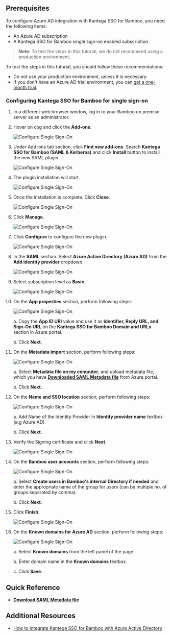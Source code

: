 ## Prerequisites

To configure Azure AD integration with Kantega SSO for Bamboo, you need the following items:

- An Azure AD subscription
- A Kantega SSO for Bamboo single sign-on enabled subscription

> **Note:**
> To test the steps in this tutorial, we do not recommend using a production environment.

To test the steps in this tutorial, you should follow these recommendations:

- Do not use your production environment, unless it is necessary.
- If you don't have an Azure AD trial environment, you can [get a one-month trial](https://azure.microsoft.com/pricing/free-trial/).

### Configuring Kantega SSO for Bamboo for single sign-on

1. In a different web browser window, log in to your Bamboo  on premise server as an administrator.

2. Hover on cog and click the **Add-ons**.

	![Configure Single Sign-On](./media/addon1.png)

3. Under Add-ons tab section, click **Find new add-ons**. Search **Kantega SSO for Bamboo (SAML & Kerberos)** and click **Install** button to install the new SAML plugin.

	![Configure Single Sign-On](./media/addon2.png)

4. The plugin installation will start.

	![Configure Single Sign-On](./media/addon21.png)

5. Once the installation is complete. Click **Close**.

	![Configure Single Sign-On](./media/addon33.png)

6.	Click **Manage**.

	![Configure Single Sign-On](./media/addon34.png)
	
7. Click **Configure** to configure the new plugin.	

	![Configure Single Sign-On](./media/addon3.png)

8. In the **SAML** section. Select **Azure Active Directory (Azure AD)** from the **Add identity provider** dropdown.

	![Configure Single Sign-On](./media/addon4.png)

9. Select subscription level as **Basic**.

	![Configure Single Sign-On](./media/addon5.png)

10. On the **App properties** section, perform following steps:

	![Configure Single Sign-On](./media/addon6.png)

	a. Copy the **App ID URI** value and use it as **Identifier, Reply URL, and Sign-On URL** on the **Kantega SSO for Bamboo Domain and URLs** section in Azure portal.

	b. Click **Next**.

11. On the **Metadata import** section, perform following steps:

	![Configure Single Sign-On](./media/addon7.png)

	a. Select **Metadata file on my computer**, and upload metadata file, which you have **[Downloaded SAML Metadata file](%metadata:metadataDownloadUrl%)** from Azure portal.

	b. Click **Next**.

12. On the **Name and SSO location** section, perform following steps:

	![Configure Single Sign-On](./media/addon8.png)

	a. Add Name of the Identity Provider in **Identity provider name** textbox (e.g Azure AD).

	b. Click **Next**.

13. Verify the Signing certificate and click **Next**.	

	![Configure Single Sign-On](./media/addon9.png)

14. On the **Bamboo user accounts** section, perform following steps:

	![Configure Single Sign-On](./media/addon10.png)

	a. Select **Create users in Bamboo's internal Directory if needed** and enter the appropriate name of the group for users (can be multiple no. of groups separated by comma).

	b. Click **Next**.

15. Click **Finish**.

	![Configure Single Sign-On](./media/addon11.png)

16. On the **Known domains for Azure AD** section, perform following steps:	

	![Configure Single Sign-On](./media/addon12.png)

	a. Select **Known domains** from the left panel of the page.

	b. Enter domain name in the **Known domains** textbox.

	c. Click **Save**.

## Quick Reference

* **[Download SAML Metadata file](%metadata:metadataDownloadUrl%)**

## Additional Resources

* [How to integrate Kantega SSO for Bamboo with Azure Active Directory](https://docs.microsoft.com/azure/active-directory/active-directory-saas-kantegassoforbamboo-tutorial)
